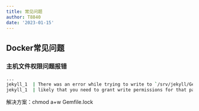 ```yaml
---
title: 常见问题
author: T8840
date: '2023-01-15'
---
```




## Docker常见问题
### 主机文件权限问题报错
```sh
...
jekyll_1  | There was an error while trying to write to `/srv/jekyll/Gemfile.lock`. It is
jekyll_1  | likely that you need to grant write permissions for that path.
```
解决方案：chmod a+w Gemfile.lock

